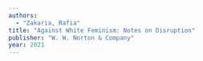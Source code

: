 ```yaml
---
authors:
  - "Zakaria, Rafia"
title: "Against White Feminism: Notes on Disruption"
publisher: "W. W. Norton & Company"
year: 2021
---
```


